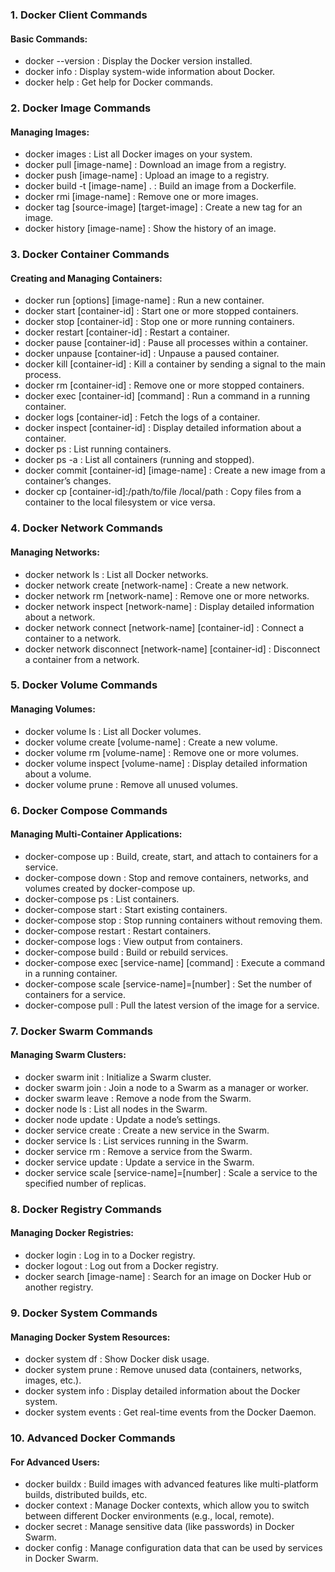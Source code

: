 ### 1. Docker Client Commands
#### Basic Commands:
- docker --version : Display the Docker version installed.
- docker info : Display system-wide information about Docker.
- docker help : Get help for Docker commands.
### 2. Docker Image Commands
#### Managing Images:
- docker images : List all Docker images on your system.
- docker pull [image-name] : Download an image from a registry.
- docker push [image-name] : Upload an image to a registry.
- docker build -t [image-name] . : Build an image from a Dockerfile.
- docker rmi [image-name] : Remove one or more images.
- docker tag [source-image] [target-image] : Create a new tag for an image.
- docker history [image-name] : Show the history of an image.
### 3. Docker Container Commands
#### Creating and Managing Containers:
- docker run [options] [image-name] : Run a new container.
- docker start [container-id] : Start one or more stopped containers.
- docker stop [container-id] : Stop one or more running containers.
- docker restart [container-id] : Restart a container.
- docker pause [container-id] : Pause all processes within a container.
- docker unpause [container-id] : Unpause a paused container.
- docker kill [container-id] : Kill a container by sending a signal to the main process.
- docker rm [container-id] : Remove one or more stopped containers.
- docker exec [container-id] [command] : Run a command in a running container.
- docker logs [container-id] : Fetch the logs of a container.
- docker inspect [container-id] : Display detailed information about a container.
- docker ps : List running containers.
- docker ps -a : List all containers (running and stopped).
- docker commit [container-id] [image-name] : Create a new image from a container’s changes.
- docker cp [container-id]:/path/to/file /local/path : Copy files from a container to the local filesystem or vice versa.
### 4. Docker Network Commands
#### Managing Networks:
- docker network ls : List all Docker networks.
- docker network create [network-name] : Create a new network.
- docker network rm [network-name] : Remove one or more networks.
- docker network inspect [network-name] : Display detailed information about a network.
- docker network connect [network-name] [container-id] : Connect a container to a network.
- docker network disconnect [network-name] [container-id] : Disconnect a container from a network.
### 5. Docker Volume Commands
#### Managing Volumes:
- docker volume ls : List all Docker volumes.
- docker volume create [volume-name] : Create a new volume.
- docker volume rm [volume-name] : Remove one or more volumes.
- docker volume inspect [volume-name] : Display detailed information about a volume.
- docker volume prune : Remove all unused volumes.
### 6. Docker Compose Commands
#### Managing Multi-Container Applications:
- docker-compose up : Build, create, start, and attach to containers for a service.
- docker-compose down : Stop and remove containers, networks, and volumes created by docker-compose up.
- docker-compose ps : List containers.
- docker-compose start : Start existing containers.
- docker-compose stop : Stop running containers without removing them.
- docker-compose restart : Restart containers.
- docker-compose logs : View output from containers.
- docker-compose build : Build or rebuild services.
- docker-compose exec [service-name] [command] : Execute a command in a running container.
- docker-compose scale [service-name]=[number] : Set the number of containers for a service.
- docker-compose pull : Pull the latest version of the image for a service.
### 7. Docker Swarm Commands
#### Managing Swarm Clusters:
- docker swarm init : Initialize a Swarm cluster.
- docker swarm join : Join a node to a Swarm as a manager or worker.
- docker swarm leave : Remove a node from the Swarm.
- docker node ls : List all nodes in the Swarm.
- docker node update : Update a node’s settings.
- docker service create : Create a new service in the Swarm.
- docker service ls : List services running in the Swarm.
- docker service rm : Remove a service from the Swarm.
- docker service update : Update a service in the Swarm.
- docker service scale [service-name]=[number] : Scale a service to the specified number of replicas.
### 8. Docker Registry Commands
#### Managing Docker Registries:
- docker login : Log in to a Docker registry.
- docker logout : Log out from a Docker registry.
- docker search [image-name] : Search for an image on Docker Hub or another registry.
### 9. Docker System Commands
#### Managing Docker System Resources:
- docker system df : Show Docker disk usage.
- docker system prune : Remove unused data (containers, networks, images, etc.).
- docker system info : Display detailed information about the Docker system.
- docker system events : Get real-time events from the Docker Daemon.
### 10. Advanced Docker Commands
#### For Advanced Users:
- docker buildx : Build images with advanced features like multi-platform builds, distributed builds, etc.
- docker context : Manage Docker contexts, which allow you to switch between different Docker environments (e.g., local, remote).
- docker secret : Manage sensitive data (like passwords) in Docker Swarm.
- docker config : Manage configuration data that can be used by services in Docker Swarm.
